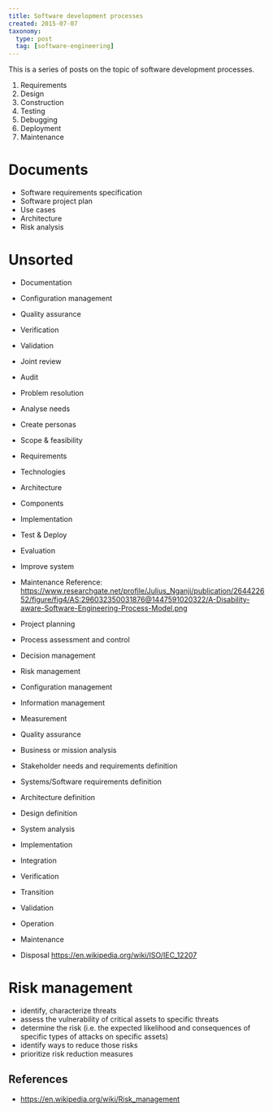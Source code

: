 ```yaml
---
title: Software development processes
created: 2015-07-07
taxonomy:
  type: post
  tag: [software-engineering]
---
```


This is a series of posts on the topic of software development processes.

1. Requirements
2. Design
3. Construction
4. Testing
5. Debugging
6. Deployment
7. Maintenance

# Documents
* Software requirements specification
* Software project plan
* Use cases
* Architecture
* Risk analysis

# Unsorted
* Documentation
* Configuration management
* Quality assurance
* Verification
* Validation
* Joint review
* Audit
* Problem resolution

* Analyse needs
* Create personas
* Scope & feasibility
* Requirements
* Technologies
* Architecture
* Components
* Implementation
* Test & Deploy
* Evaluation
* Improve system
* Maintenance
Reference: https://www.researchgate.net/profile/Julius_Nganji/publication/264422652/figure/fig4/AS:296032350031876@1447591020322/A-Disability-aware-Software-Engineering-Process-Model.png

* Project planning
* Process assessment and control
* Decision management
* Risk management
* Configuration management
* Information management
* Measurement
* Quality assurance
* Business or mission analysis
* Stakeholder needs and requirements definition
* Systems/Software requirements definition
* Architecture definition
* Design definition
* System analysis
* Implementation
* Integration
* Verification
* Transition
* Validation
* Operation
* Maintenance
* Disposal
https://en.wikipedia.org/wiki/ISO/IEC_12207

# Risk management
* identify, characterize threats
* assess the vulnerability of critical assets to specific threats
* determine the risk (i.e. the expected likelihood and consequences of specific types of attacks on specific assets)
* identify ways to reduce those risks
* prioritize risk reduction measures

## References
* https://en.wikipedia.org/wiki/Risk_management
